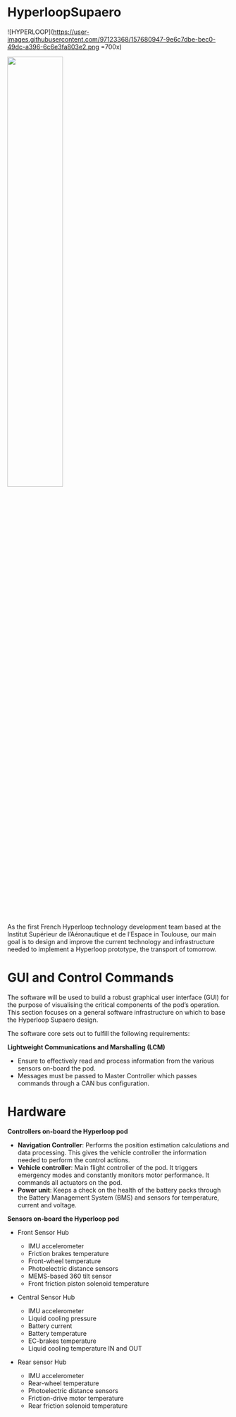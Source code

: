 # HyperloopSupaero

![HYPERLOOP](https://user-images.githubusercontent.com/97123368/157680947-9e6c7dbe-bec0-49dc-a396-6c6e3fa803e2.png =700x)

<img src="https://your-image-url.type](https://user-images.githubusercontent.com/97123368/157680947-9e6c7dbe-bec0-49dc-a396-6c6e3fa803e2.png" width=50% height=50%>

As the first French Hyperloop technology development team based at the Institut Supérieur de l’Aéronautique et de l’Espace in Toulouse, our main goal is to design and improve the current technology and infrastructure needed to implement a Hyperloop prototype, the transport of tomorrow.

# GUI  and Control Commands

The software will be used to build a robust graphical user interface (GUI) for the purpose of visualising the critical components of the pod’s operation. This section focuses on a general software infrastructure on which to base the Hyperloop Supaero design.

The software core sets out to fulfill the following requirements:
  
**Lightweight Communications and Marshalling (LCM)**
  * Ensure to effectively read and process information from the various sensors on-board the pod.
  * Messages must be passed to Master Controller which passes commands through a CAN bus configuration.
 
 # Hardware
 **Controllers on-board the Hyperloop pod**
 * **Navigation Controller**:
    Performs the position estimation calculations and data processing. This gives the vehicle controller the information needed to perform the control actions. 
  * **Vehicle controller**:
    Main flight controller of the pod. It triggers emergency modes and constantly monitors motor performance. It commands all actuators on the pod.
  * **Power unit**:
    Keeps a check on the health of the battery packs through the Battery Management System (BMS) and sensors for temperature, current and voltage. 

 **Sensors on-board the Hyperloop pod**
 * Front Sensor Hub
    - IMU accelerometer
    - Friction brakes temperature
    - Front-wheel temperature
    - Photoelectric distance sensors
    - MEMS-based 360 tilt sensor
    - Front friction piston solenoid temperature

 * Central Sensor Hub
    - IMU accelerometer
    - Liquid cooling pressure
    - Battery current
    - Battery temperature
    - EC-brakes temperature
    - Liquid cooling temperature IN and OUT

  * Rear sensor Hub
    - IMU accelerometer
    - Rear-wheel temperature
    - Photoelectric distance sensors
    - Friction-drive motor temperature
    - Rear friction solenoid temperature

  
